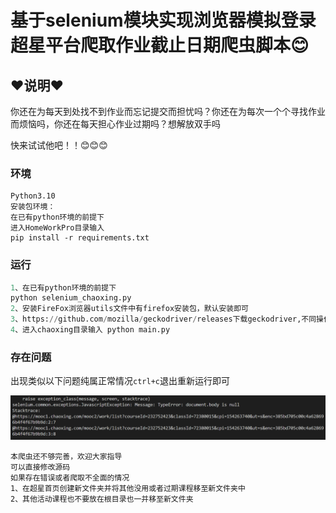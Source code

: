 基于selenium模块实现浏览器模拟登录超星平台爬取作业截止日期爬虫脚本😊
=====
## ❤️说明❤️

你还在为每天到处找不到作业而忘记提交而担忧吗？你还在为每次一个个寻找作业而烦恼吗，你还在每天担心作业过期吗？想解放双手吗

快来试试他吧！！😊😊😊

### 环境
    Python3.10
    安装包环境：
    在已有python环境的前提下
    进入HomeWorkPro目录输入
    pip install -r requirements.txt

### 运行
```python
1、在已有python环境的前提下
python selenium_chaoxing.py
2、安装FireFox浏览器utils文件中有firefox安装包，默认安装即可
3、https://github.com/mozilla/geckodriver/releases下载geckodriver,不同操作系统下载对应新驱动，解压后将原有驱动(我的firefox是108版本区别不太大是可以正常运行的)替换即可
4、进入chaoxing目录输入 python main.py
```
### 存在问题

出现类似以下问题纯属正常情况```ctrl+c```退出重新运行即可

![bug](./image/bug.jpg)

    本爬虫还不够完善，欢迎大家指导
    可以直接修改源码
    如果存在错误或者爬取不全面的情况
    1、在超星首页创建新文件夹并将其他没用或者过期课程移至新文件夹中
    2、其他活动课程也不要放在根目录也一并移至新文件夹
